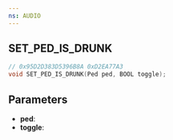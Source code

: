 ```yaml
---
ns: AUDIO
---
```

## SET_PED_IS_DRUNK

```c
// 0x95D2D383D5396B8A 0xD2EA77A3
void SET_PED_IS_DRUNK(Ped ped, BOOL toggle);
```

## Parameters
* **ped**:
* **toggle**:
